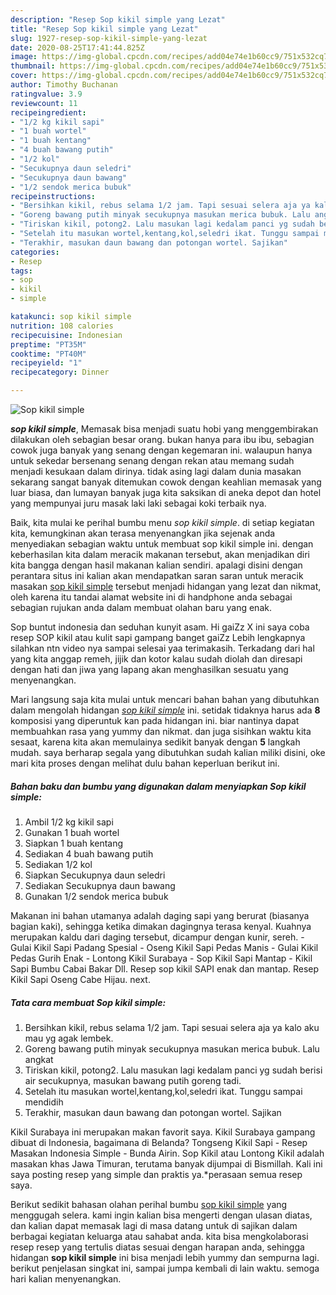 ```yaml
---
description: "Resep Sop kikil simple yang Lezat"
title: "Resep Sop kikil simple yang Lezat"
slug: 1927-resep-sop-kikil-simple-yang-lezat
date: 2020-08-25T17:41:44.825Z
image: https://img-global.cpcdn.com/recipes/add04e74e1b60cc9/751x532cq70/sop-kikil-simple-foto-resep-utama.jpg
thumbnail: https://img-global.cpcdn.com/recipes/add04e74e1b60cc9/751x532cq70/sop-kikil-simple-foto-resep-utama.jpg
cover: https://img-global.cpcdn.com/recipes/add04e74e1b60cc9/751x532cq70/sop-kikil-simple-foto-resep-utama.jpg
author: Timothy Buchanan
ratingvalue: 3.9
reviewcount: 11
recipeingredient:
- "1/2 kg kikil sapi"
- "1 buah wortel"
- "1 buah kentang"
- "4 buah bawang putih"
- "1/2 kol"
- "Secukupnya daun seledri"
- "Secukupnya daun bawang"
- "1/2 sendok merica bubuk"
recipeinstructions:
- "Bersihkan kikil, rebus selama 1/2 jam. Tapi sesuai selera aja ya kalo aku mau yg agak lembek."
- "Goreng bawang putih minyak secukupnya masukan merica bubuk. Lalu angkat"
- "Tiriskan kikil, potong2. Lalu masukan lagi kedalam panci yg sudah berisi air secukupnya, masukan bawang putih goreng tadi."
- "Setelah itu masukan wortel,kentang,kol,seledri ikat. Tunggu sampai mendidih"
- "Terakhir, masukan daun bawang dan potongan wortel. Sajikan"
categories:
- Resep
tags:
- sop
- kikil
- simple

katakunci: sop kikil simple 
nutrition: 108 calories
recipecuisine: Indonesian
preptime: "PT35M"
cooktime: "PT40M"
recipeyield: "1"
recipecategory: Dinner

---
```



![Sop kikil simple](https://img-global.cpcdn.com/recipes/add04e74e1b60cc9/751x532cq70/sop-kikil-simple-foto-resep-utama.jpg)

<b><i>sop kikil simple</i></b>, Memasak bisa menjadi suatu hobi yang menggembirakan dilakukan oleh sebagian besar orang. bukan hanya para ibu ibu, sebagian cowok juga banyak yang senang dengan kegemaran ini. walaupun hanya untuk sekedar bersenang senang dengan rekan atau memang sudah menjadi kesukaan dalam dirinya. tidak asing lagi dalam dunia masakan sekarang sangat banyak ditemukan cowok dengan keahlian memasak yang luar biasa, dan lumayan banyak juga kita saksikan di aneka depot dan hotel yang mempunyai juru masak laki laki sebagai koki terbaik nya.

Baik, kita mulai ke perihal bumbu menu <i>sop kikil simple</i>. di setiap kegiatan kita, kemungkinan akan terasa menyenangkan jika sejenak anda menyediakan sebagian waktu untuk membuat sop kikil simple ini. dengan keberhasilan kita dalam meracik makanan tersebut, akan menjadikan diri kita bangga dengan hasil makanan kalian sendiri. apalagi disini dengan perantara situs ini kalian akan mendapatkan saran saran untuk meracik masakan <u>sop kikil simple</u> tersebut menjadi hidangan yang lezat dan nikmat, oleh karena itu tandai alamat website ini di handphone anda sebagai sebagian rujukan anda dalam membuat olahan baru yang enak.

Sop buntut indonesia dan seduhan kunyit asam. Hi gaiZz X ini saya coba resep SOP kikil atau kulit sapi gampang banget gaiZz Lebih lengkapnya silahkan ntn video nya sampai selesai yaa terimakasih. Terkadang dari hal yang kita anggap remeh, jijik dan kotor kalau sudah diolah dan diresapi dengan hati dan jiwa yang lapang akan menghasilkan sesuatu yang menyenangkan.


Mari langsung saja kita mulai untuk mencari bahan bahan yang dibutuhkan dalam mengolah hidangan <u><i>sop kikil simple</i></u> ini. setidak tidaknya harus ada <b>8</b> komposisi yang diperuntuk kan pada hidangan ini. biar nantinya dapat membuahkan rasa yang yummy dan nikmat. dan juga sisihkan waktu kita sesaat, karena kita akan memulainya sedikit banyak dengan <b>5</b> langkah mudah. saya berharap segala yang dibutuhkan sudah kalian miliki disini, oke mari kita proses dengan melihat dulu bahan keperluan berikut ini.

<!--inarticleads1-->

##### Bahan baku dan bumbu yang digunakan dalam menyiapkan Sop kikil simple:

1. Ambil 1/2 kg kikil sapi
1. Gunakan 1 buah wortel
1. Siapkan 1 buah kentang
1. Sediakan 4 buah bawang putih
1. Sediakan 1/2 kol
1. Siapkan Secukupnya daun seledri
1. Sediakan Secukupnya daun bawang
1. Gunakan 1/2 sendok merica bubuk


Makanan ini bahan utamanya adalah daging sapi yang berurat (biasanya bagian kaki), sehingga ketika dimakan dagingnya terasa kenyal. Kuahnya merupakan kaldu dari daging tersebut, dicampur dengan kunir, sereh. - Gulai Kikil Sapi Padang Spesial - Oseng Kikil Sapi Pedas Manis - Gulai Kikil Pedas Gurih Enak - Lontong Kikil Surabaya - Sop Kikil Sapi Mantap - Kikil Sapi Bumbu Cabai Bakar Dll. Resep sop kikil SAPI enak dan mantap. Resep Kikil Sapi Oseng Cabe Hijau. next. 

<!--inarticleads2-->

##### Tata cara membuat Sop kikil simple:

1. Bersihkan kikil, rebus selama 1/2 jam. Tapi sesuai selera aja ya kalo aku mau yg agak lembek.
1. Goreng bawang putih minyak secukupnya masukan merica bubuk. Lalu angkat
1. Tiriskan kikil, potong2. Lalu masukan lagi kedalam panci yg sudah berisi air secukupnya, masukan bawang putih goreng tadi.
1. Setelah itu masukan wortel,kentang,kol,seledri ikat. Tunggu sampai mendidih
1. Terakhir, masukan daun bawang dan potongan wortel. Sajikan


Kikil Surabaya ini merupakan makan favorit saya. Kikil Surabaya gampang dibuat di Indonesia, bagaimana di Belanda? Tongseng Kikil Sapi - Resep Masakan Indonesia Simple - Bunda Airin. Sop Kikil atau Lontong Kikil adalah masakan khas Jawa Timuran, terutama banyak dijumpai di Bismillah. Kali ini saya posting resep yang simple dan praktis ya.*perasaan semua resep saya. 

Berikut sedikit bahasan olahan perihal bumbu <u>sop kikil simple</u> yang menggugah selera. kami ingin kalian bisa mengerti dengan ulasan diatas, dan kalian dapat memasak lagi di masa datang untuk di sajikan dalam berbagai kegiatan keluarga atau sahabat anda. kita bisa mengkolaborasi resep resep yang tertulis diatas sesuai dengan harapan anda, sehingga hidangan <b>sop kikil simple</b> ini bisa menjadi lebih yummy dan sempurna lagi. berikut penjelasan singkat ini, sampai jumpa kembali di lain waktu. semoga hari kalian menyenangkan.
